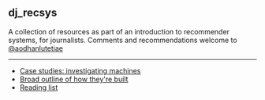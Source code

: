 ## dj_recsys

A collection of resources as part of an introduction to recommender systems, for journalists. Comments and recommendations welcome to [@aodhanlutetiae](https://twitter.com/aodhanlutetiae/)

---

- [Case studies: investigating machines](https://aodhanlutetiae.github.io/dj_recsys/casestudies)
- [Broad outline of how they're built](https://aodhanlutetiae.github.io/dj_recsys/building)
- [Reading list](https://aodhanlutetiae.github.io/dj_recsys/reading)

<!-- [Recorded lecture & live class slides](https://drive.google.com/drive/folders/1G-l6JSlOnkD2Rk5uR3XYb5cpQCgu9iwg?usp=sharing) -->

